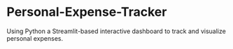 # Personal-Expense-Tracker
Using Python a Streamlit-based interactive dashboard to track and visualize personal expenses.
